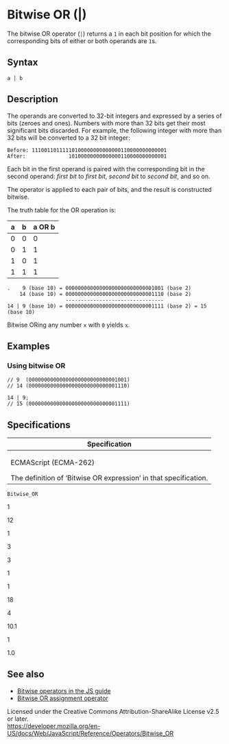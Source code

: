 Bitwise OR (|)
==============

The bitwise OR operator (`|`) returns a `1` in each bit position for which the corresponding bits of either or both operands are `1`s.

Syntax
------

    a | b

Description
-----------

The operands are converted to 32-bit integers and expressed by a series of bits (zeroes and ones). Numbers with more than 32 bits get their most significant bits discarded. For example, the following integer with more than 32 bits will be converted to a 32 bit integer:

    Before: 11100110111110100000000000000110000000000001
    After:              10100000000000000110000000000001

Each bit in the first operand is paired with the corresponding bit in the second operand: *first bit* to *first bit*, *second bit* to *second bit*, and so on.

The operator is applied to each pair of bits, and the result is constructed bitwise.

The truth table for the OR operation is:

<table><thead><tr class="header"><th>a</th><th>b</th><th>a OR b</th></tr></thead><tbody><tr class="odd"><td>0</td><td>0</td><td>0</td></tr><tr class="even"><td>0</td><td>1</td><td>1</td></tr><tr class="odd"><td>1</td><td>0</td><td>1</td></tr><tr class="even"><td>1</td><td>1</td><td>1</td></tr></tbody></table>

    .    9 (base 10) = 00000000000000000000000000001001 (base 2)
        14 (base 10) = 00000000000000000000000000001110 (base 2)
                       --------------------------------
    14 | 9 (base 10) = 00000000000000000000000000001111 (base 2) = 15 (base 10)

Bitwise ORing any number `x` with `0` yields `x`.

Examples
--------

### Using bitwise OR

    // 9  (00000000000000000000000000001001)
    // 14 (00000000000000000000000000001110)

    14 | 9;
    // 15 (00000000000000000000000000001111)

Specifications
--------------

<table><colgroup><col style="width: 100%" /></colgroup><thead><tr class="header"><th>Specification</th></tr></thead><tbody><tr class="odd"><td><p>ECMAScript (ECMA-262)<br />
</p><span class="small">The definition of ‘Bitwise OR expression’ in that specification.</span></td></tr></tbody></table>

`Bitwise_OR`

1

12

1

3

3

1

1

18

4

10.1

1

1.0

See also
--------

-   [Bitwise operators in the JS guide](https://developer.mozilla.org/en-US/docs/Web/JavaScript/Guide/Expressions_and_Operators#bitwise)
-   [Bitwise OR assignment operator](bitwise_or_assignment)

Licensed under the Creative Commons Attribution-ShareAlike License v2.5 or later.  
<a href="https://developer.mozilla.org/en-US/docs/Web/JavaScript/Reference/Operators/Bitwise_OR" class="_attribution-link">https://developer.mozilla.org/en-US/docs/Web/JavaScript/Reference/Operators/Bitwise_OR</a>
